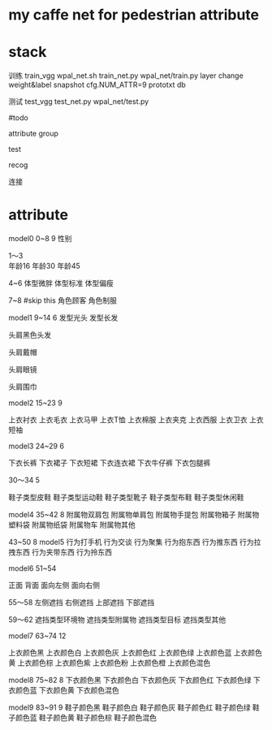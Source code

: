 # my caffe net for pedestrian attribute

# stack

训练
train_vgg   wpal_net.sh  train_net.py                   wpal_net/train.py    layer
			             change weight&label			snapshot			cfg.NUM_ATTR=9
										               prototxt   			db


测试
test_vgg  test_net.py  wpal_net/test.py

#todo

attribute group

test

recog

连接




# attribute

model0 0~8    9
性别

1～3          
年龄16
年龄30
年龄45

4~6
体型微胖
体型标准
体型偏瘦

7~8              #skip this
角色顾客
角色制服

model1 9~14 6
发型光头
发型长发

头肩黑色头发

头肩戴帽

头肩眼镜

头肩围巾

model2 15~23  9

上衣衬衣
上衣毛衣
上衣马甲
上衣T恤
上衣棉服
上衣夹克
上衣西服
上衣卫衣
上衣短袖

model3 24~29  6

下衣长裤
下衣裙子
下衣短裙
下衣连衣裙
下衣牛仔裤
下衣包腿裤

30～34  5

鞋子类型皮鞋
鞋子类型运动鞋
鞋子类型靴子
鞋子类型布鞋
鞋子类型休闲鞋

model4 35~42    8
附属物双肩包
附属物单肩包
附属物手提包
附属物箱子
附属物塑料袋
附属物纸袋
附属物车
附属物其他


43~50       8
model5
行为打手机
行为交谈
行为聚集
行为抱东西
行为推东西
行为拉拽东西
行为夹带东西
行为拎东西

model6
51~54

正面
背面
面向左侧
面向右侧

55～58
左侧遮挡
右侧遮挡
上部遮挡
下部遮挡

59～62
遮挡类型环境物
遮挡类型附属物
遮挡类型目标
遮挡类型其他

model7
63~74         12

上衣颜色黑
上衣颜色白
上衣颜色灰
上衣颜色红
上衣颜色绿
上衣颜色蓝
上衣颜色黄
上衣颜色棕
上衣颜色紫
上衣颜色粉
上衣颜色橙
上衣颜色混色

model8
75~82     8
下衣颜色黑
下衣颜色白
下衣颜色灰
下衣颜色红
下衣颜色绿
下衣颜色蓝
下衣颜色黄
下衣颜色混色

model9
83~91     9
鞋子颜色黑
鞋子颜色白
鞋子颜色灰
鞋子颜色红
鞋子颜色绿
鞋子颜色蓝
鞋子颜色黄
鞋子颜色棕
鞋子颜色混色
